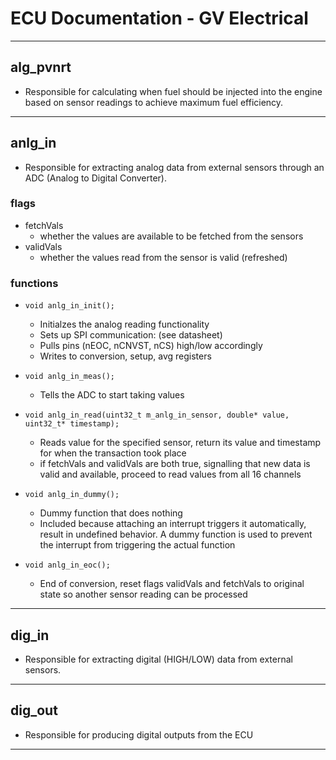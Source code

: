 # ECU Documentation - GV Electrical

___
## alg_pvnrt
- Responsible for calculating when fuel should be injected into the engine based on sensor readings to achieve maximum fuel efficiency.
___
## anlg_in
- Responsible for extracting analog data from external sensors through an ADC (Analog to Digital Converter).
### flags
- fetchVals
    - whether the values are available to be fetched from the sensors
- validVals
    - whether the values read from the sensor is valid (refreshed)
### functions
- `void anlg_in_init();`  
    - Initialzes the analog reading functionality
    - Sets up SPI communication: (see datasheet)
    - Pulls pins (nEOC, nCNVST, nCS) high/low accordingly 
    - Writes to conversion, setup, avg registers
- `void anlg_in_meas(); `  
    - Tells the ADC to start taking values

- `void anlg_in_read(uint32_t m_anlg_in_sensor, double* value, uint32_t* timestamp);`  
    - Reads value for the specified sensor, return its value and timestamp for when the transaction took place
    - if fetchVals and validVals are both true, signalling that new data is valid and available, proceed to read values from all 16 channels
    
- `void anlg_in_dummy();`
    - Dummy function that does nothing
    - Included because attaching an interrupt triggers it automatically, result in undefined behavior. A dummy function is used to prevent the interrupt from triggering the actual function
- `void anlg_in_eoc();`
    - End of conversion, reset flags validVals and fetchVals to original state so another sensor reading can be processed

___
## dig_in
- Responsible for extracting digital (HIGH/LOW) data from external sensors.
___
## dig_out
- Responsible for producing digital outputs from the ECU
___